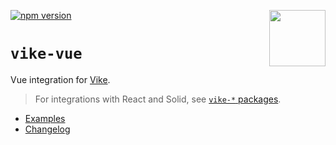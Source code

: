 <!-- WARNING: keep links absolute in this file so they work on NPM too -->

[<img src="https://vike.dev/vike-readme.svg" align="right" height="90">](https://vike.dev)
[![npm version](https://img.shields.io/npm/v/vike-vue)](https://www.npmjs.com/package/vike-vue)

# `vike-vue`

Vue integration for [Vike](https://vike.dev/).

> For integrations with React and Solid, see
> [`vike-*` packages](https://vike.dev/vike-packages).

- [Examples](https://github.com/vikejs/vike-vue/tree/main/examples)
- [Changelog](https://github.com/vikejs/vike-vue/blob/main/packages/vike-vue/CHANGELOG.md)
